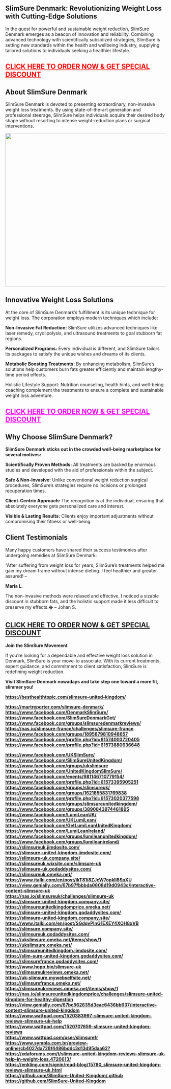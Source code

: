 <h2>SlimSure Denmark: Revolutionizing Weight Loss with Cutting-Edge Solutions</h2>
<p>In the quest for powerful and sustainable weight reduction, SlimSure Denmark emerges as a beacon of innovation and reliability. Combining advanced technology with scientifically subsidized strategies, SlimSure is setting new standards within the health and wellbeing industry, supplying tailored solutions to individuals seeking a healthier lifestyle.</p>
<h2><span style="color: #ff0000;"><a style="color: #ff0000;" href="https://martreporter.com/slimsure-denmark-buy/">CLICK HERE TO ORDER NOW &amp; GET SPECIAL DISCOUNT</a></span></h2>
<h2>About SlimSure Denmark</h2>
<p>SlimSure Denmark is devoted to presenting extraordinary, non-invasive weight loss treatments. By using state-of-the-art generation and professional steerage, SlimSure helps individuals acquire their desired body shape without resorting to intense weight-reduction plans or surgical interventions.</p>
<p><a href="https://martreporter.com/slimsure-denmark-buy/"><img src="https://martreporter.com/wp-content/uploads/2025/03/SlimSure-Reviews.png" alt="" width="891" height="480" /></a></p>
<h2>Innovative Weight Loss Solutions</h2>
<p>At the core of SlimSure Denmark&rsquo;s fulfillment is its unique technique for weight loss. The corporation employs modern techniques which include:</p>
<p><strong>Non-Invasive Fat Reduction:</strong> SlimSure utilizes advanced techniques like laser remedy, cryolipolysis, and ultrasound treatments to goal stubborn fat regions.</p>
<p><strong>Personalized Programs:</strong> Every individual is different, and SlimSure tailors its packages to satisfy the unique wishes and dreams of its clients.</p>
<p><strong>Metabolic Boosting Treatments:</strong> By enhancing metabolism, SlimSure&rsquo;s solutions help customers burn fats greater efficiently and maintain lengthy-time period effects.</p>
<p>Holistic Lifestyle Support: Nutrition counseling, health hints, and well-being coaching complement the treatments to ensure a complete and sustainable weight loss adventure.</p>
<h2><span style="color: #ff00ff;"><a style="color: #ff00ff;" href="https://martreporter.com/slimsure-denmark-buy/">CLICK HERE TO ORDER NOW &amp; GET SPECIAL DISCOUNT</a></span></h2>
<h2>Why Choose SlimSure Denmark?</h2>
<p><strong>SlimSure Denmark sticks out in the crowded well-being marketplace for several motives:</strong></p>
<p><strong>Scientifically Proven Methods:</strong> All treatments are backed by enormous studies and developed with the aid of professionals within the subject.</p>
<p><strong>Safe &amp; Non-Invasive:</strong> Unlike conventional weight reduction surgical procedures, SlimSure&rsquo;s strategies require no incisions or prolonged recuperation times.</p>
<p><strong>Client-Centric Approach:</strong> The recognition is at the individual, ensuring that absolutely everyone gets personalized care and interest.</p>
<p><strong>Visible &amp; Lasting Results:</strong> Clients enjoy important adjustments without compromising their fitness or well-being.</p>
<h2>Client Testimonials</h2>
<p>Many happy customers have shared their success testimonies after undergoing remedies at SlimSure Denmark:</p>
<p>&ldquo;After suffering from weight loss for years, SlimSure&rsquo;s treatments helped me gain my dream frame without intense dieting. I feel healthier and greater assured! &ndash;</p>
<p><strong>Maria L.</strong></p>
<p>The non-invasive methods were relaxed and effective. I noticed a sizable discount in stubborn fats, and the holistic support made it less difficult to preserve my effects.� &ndash; Johan S.</p>
<h2><a href="https://martreporter.com/slimsure-denmark-buy/">CLICK HERE TO ORDER NOW &amp; GET SPECIAL DISCOUNT</a></h2>
<p><strong>Join the SlimSure Movement</strong></p>
<p>If you&rsquo;re looking for a dependable and effective weight loss solution in Denmark, SlimSure is your move-to associate. With its current treatments, expert guidance, and commitment to client satisfaction, SlimSure is redefining weight reduction.</p>
<p><strong>Visit SlimSure Denmark nowadays and take step one toward a more fit, slimmer you!</strong></p>
<p dir="auto"><strong><a href="https://besthealthtopic.com/slimsure-united-kingdom/" rel="nofollow">https://besthealthtopic.com/slimsure-united-kingdom/</a></strong></p>
<p dir="auto"><strong><a href="https://martreporter.com/slimsure-denmark-buy/">https://martreporter.com/slimsure-denmark/</a><br /><a href="https://www.facebook.com/DenmarkSlimSure/">https://www.facebook.com/DenmarkSlimSure/</a><br /><a href="https://www.facebook.com/SlimSureDenmarkGet/">https://www.facebook.com/SlimSureDenmarkGet/</a><br /><a href="https://www.facebook.com/groups/slimsuredenmarkreviews/">https://www.facebook.com/groups/slimsuredenmarkreviews/</a><br /><a href="https://nas.io/slimsure-france/challenges/slimsure-france">https://nas.io/slimsure-france/challenges/slimsure-france</a><br /><a href="https://www.facebook.com/groups/1895879810948657">https://www.facebook.com/groups/1895879810948657</a><br /><a href="https://www.facebook.com/profile.php?id=61574003720405">https://www.facebook.com/profile.php?id=61574003720405</a><br /><a href="https://www.facebook.com/profile.php?id=61573880636648">https://www.facebook.com/profile.php?id=61573880636648</a></strong></p>
<p dir="auto"><strong><a href="https://www.facebook.com/UKSlimSure/" rel="nofollow">https://www.facebook.com/UKSlimSure/</a></strong><br /><strong><a href="https://www.facebook.com/SlimSureUnitedKingdom/" rel="nofollow">https://www.facebook.com/SlimSureUnitedKingdom/</a></strong><br /><strong><a href="https://www.facebook.com/groups/ukslimsure" rel="nofollow">https://www.facebook.com/groups/ukslimsure</a></strong><br /><strong><a href="https://www.facebook.com/UnitedKingdomSlimSure/" rel="nofollow">https://www.facebook.com/UnitedKingdomSlimSure/</a></strong><br /><strong><a href="https://www.facebook.com/events/981146710779154/" rel="nofollow">https://www.facebook.com/events/981146710779154/</a></strong><br /><strong><a href="https://www.facebook.com/profile.php?id=61573395905251" rel="nofollow">https://www.facebook.com/profile.php?id=61573395905251</a></strong><br /><strong><a href="https://www.facebook.com/groups/slimsureuk/" rel="nofollow">https://www.facebook.com/groups/slimsureuk/</a></strong><br /><strong><a href="https://www.facebook.com/groups/1621855831769838" rel="nofollow">https://www.facebook.com/groups/1621855831769838</a></strong><br /><strong><a href="https://www.facebook.com/profile.php?id=61573020377598" rel="nofollow">https://www.facebook.com/profile.php?id=61573020377598</a></strong><br /><strong><a href="https://www.facebook.com/groups/slimsureunitedkingdom/" rel="nofollow">https://www.facebook.com/groups/slimsureunitedkingdom/</a></strong><br /><strong><a href="https://www.facebook.com/groups/3890843974461895" rel="nofollow">https://www.facebook.com/groups/3890843974461895</a></strong><br /><strong><a href="https://www.facebook.com/LumiLeanUK/" rel="nofollow">https://www.facebook.com/LumiLeanUK/</a></strong><br /><strong><a href="https://www.facebook.com/UKLumiLean/" rel="nofollow">https://www.facebook.com/UKLumiLean/</a></strong><br /><strong><a href="https://www.facebook.com/GetLumiLeanUnitedKingdom/" rel="nofollow">https://www.facebook.com/GetLumiLeanUnitedKingdom/</a></strong><br /><strong><a href="https://www.facebook.com/LumiLeanIreland/" rel="nofollow">https://www.facebook.com/LumiLeanIreland/</a></strong><br /><strong><a href="https://www.facebook.com/groups/lumileanunitedkingdom/" rel="nofollow">https://www.facebook.com/groups/lumileanunitedkingdom/</a></strong><br /><strong><a href="https://www.facebook.com/groups/lumileanireland/" rel="nofollow">https://www.facebook.com/groups/lumileanireland/</a></strong><br /><strong><a href="https://slimsureuk.jimdosite.com/" rel="nofollow">https://slimsureuk.jimdosite.com/</a></strong><br /><strong><a href="https://slimsure-united-kingdom.jimdosite.com/" rel="nofollow">https://slimsure-united-kingdom.jimdosite.com/</a></strong><br /><strong><a href="https://slimsure-uk.company.site/" rel="nofollow">https://slimsure-uk.company.site/</a></strong><br /><strong><a href="https://slimsureuk.wixsite.com/slimsure-uk" rel="nofollow">https://slimsureuk.wixsite.com/slimsure-uk</a></strong><br /><strong><a href="https://slimsure-uk.godaddysites.com/" rel="nofollow">https://slimsure-uk.godaddysites.com/</a></strong><br /><strong><a href="https://slimsureuk.omeka.net/" rel="nofollow">https://slimsureuk.omeka.net/</a></strong><br /><strong><a href="https://www.italki.com/en/post/ikT81i8ZJcW7opkll8SpXU" rel="nofollow">https://www.italki.com/en/post/ikT81i8ZJcW7opkll8SpXU</a></strong><br /><strong><a href="https://view.genially.com/67b97fbbbda0808d19d0943c/interactive-content-slimsure-uk" rel="nofollow">https://view.genially.com/67b97fbbbda0808d19d0943c/interactive-content-slimsure-uk</a></strong><br /><strong><a href="https://nas.io/slimsureuk/challenges/slimsure-uk" rel="nofollow">https://nas.io/slimsureuk/challenges/slimsure-uk</a></strong><br /><strong><a href="https://slimsure-united-kingdom.company.site/" rel="nofollow">https://slimsure-united-kingdom.company.site/</a></strong><br /><strong><a href="https://slimsureunitedkingdomprice.omeka.net/" rel="nofollow">https://slimsureunitedkingdomprice.omeka.net/</a></strong><br /><strong><a href="https://slimsure-united-kingdom.godaddysites.com/" rel="nofollow">https://slimsure-united-kingdom.godaddysites.com/</a></strong><br /><strong><a href="https://slimsure-united-kingdom.company.site/" rel="nofollow">https://slimsure-united-kingdom.company.site/</a></strong><br /><strong><a href="https://www.italki.com/en/post/SGdqvPInG1EXEY4XOH8xVB" rel="nofollow">https://www.italki.com/en/post/SGdqvPInG1EXEY4XOH8xVB</a></strong><br /><strong><a href="https://slimsure.company.site/" rel="nofollow">https://slimsure.company.site/</a></strong><br /><strong><a href="https://slimsureuk.godaddysites.com/" rel="nofollow">https://slimsureuk.godaddysites.com/</a></strong><br /><strong><a href="https://ukslimsure.omeka.net/items/show/1" rel="nofollow">https://ukslimsure.omeka.net/items/show/1</a></strong><br /><strong><a href="https://ukslimsure.omeka.net/" rel="nofollow">https://ukslimsure.omeka.net/</a></strong><br /><strong><a href="https://slimsureunitedkingdom.jimdosite.com/" rel="nofollow">https://slimsureunitedkingdom.jimdosite.com/</a></strong><br /><strong><a href="https://slim-sure-united-kingdom.godaddysites.com/" rel="nofollow">https://slim-sure-united-kingdom.godaddysites.com/</a></strong><br /><strong><a href="https://slimsurefrance.godaddysites.com/" rel="nofollow">https://slimsurefrance.godaddysites.com/</a></strong><br /><strong><a href="https://www.hopp.bio/slimsure-uk" rel="nofollow">https://www.hopp.bio/slimsure-uk</a></strong><br /><strong><a href="https://slimsureukreviews.omeka.net/" rel="nofollow">https://slimsureukreviews.omeka.net/</a></strong><br /><strong><a href="https://uk-slimsure.mywebselfsite.net/" rel="nofollow">https://uk-slimsure.mywebselfsite.net/</a></strong><br /><strong><a href="https://slimsurefrance.omeka.net/" rel="nofollow">https://slimsurefrance.omeka.net/</a></strong><br /><strong><a href="https://slimsureukreviews.omeka.net/items/show/1" rel="nofollow">https://slimsureukreviews.omeka.net/items/show/1</a></strong><br /><strong><a href="https://nas.io/slimsureunitedkingdomprice/challenges/slimsure-united-kingdom-for-healthy-digestion" rel="nofollow">https://nas.io/slimsureunitedkingdomprice/challenges/slimsure-united-kingdom-for-healthy-digestion</a></strong><br /><strong><a href="https://view.genially.com/67bc562635d3eac6436bb637/interactive-content-slimsure-united-kingdom" rel="nofollow">https://view.genially.com/67bc562635d3eac6436bb637/interactive-content-slimsure-united-kingdom</a></strong><br /><strong><a href="https://www.wattpad.com/1520383997-slimsure-united-kingdom-reviews-slimsure-uk-help" rel="nofollow">https://www.wattpad.com/1520383997-slimsure-united-kingdom-reviews-slimsure-uk-help</a></strong><br /><strong><a href="https://www.wattpad.com/1520707659-slimsure-united-kingdom-reviews" rel="nofollow">https://www.wattpad.com/1520707659-slimsure-united-kingdom-reviews</a></strong><br /><strong><a href="https://www.wattpad.com/user/slimsurefr" rel="nofollow">https://www.wattpad.com/user/slimsurefr</a></strong><br /><strong><a href="https://www.sympla.com.br/preview-online/cb4027da728f4486bddc3d13d95daa62?" rel="nofollow">https://www.sympla.com.br/preview-online/cb4027da728f4486bddc3d13d95daa62?</a></strong><br /><strong><a href="https://xdaforums.com/t/slimsure-united-kingdom-reviews-slimsure-uk-help-in-weight-loss.4720613/" rel="nofollow">https://xdaforums.com/t/slimsure-united-kingdom-reviews-slimsure-uk-help-in-weight-loss.4720613/</a></strong><br /><strong><a href="https://enkling.com/signin/read-blog/15780_slimsure-united-kingdom-reviews-slimsure-uk.html" rel="nofollow">https://enkling.com/signin/read-blog/15780_slimsure-united-kingdom-reviews-slimsure-uk.html</a></strong><br /><strong><a href="https://github.com/SlimSure-United-Kingdom/.github">https://github.com/SlimSure-United-Kingdom/.github</a></strong><br /><strong><a href="https://github.com/SlimSure-United-Kingdom">https://github.com/SlimSure-United-Kingdom</a></strong></p>
